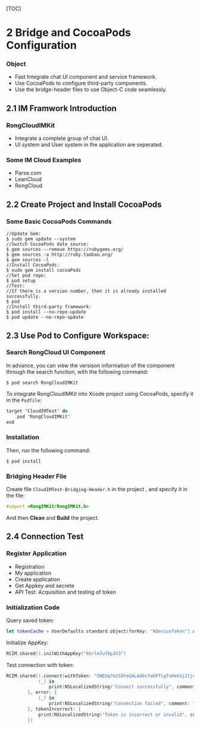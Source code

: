[TOC]

# 2 Bridge and CocoaPods Configuration

### Object

* Fast Integrate chat UI component and service framework.
* Use CocoaPods to configure third-party components.
* Use the bridge-header files to use Object-C code seamlessly.

## 2.1 IM Framwork Introduction

### RongCloudIMKit

* Integrate a complete group of chat UI.
* UI system and User system in the application are seperated.

### Some IM Cloud Examples

* Parse.com
* LeanCloud
* RongCloud

## 2.2 Create Project and Install CocoaPods

### Some Basic CocoaPods Commands

```shell
//Update Gem:
$ sudo gem update --system
//Switch CocoaPods date source:
$ gem sources --remove https://rubygems.org/
$ gem sources -a http://ruby.taobao.org/
$ gem sources -l
//Install CocoaPods:
$ sudo gem install cocoaPods
//Set pod repo:
$ pod setup
//Test:
//If there is a version number, then it is already installed successfully.
$ pod
//Install third-party framework:
$ pod install --no-repo-update
$ pod update --no-repo-update
```

## 2.3 Use Pod to Configure Workspace:

### Search RongCloud UI Component

In advance, you can view the versison information of the component through the search function, with the following command:

```shell
$ pod search RongCloudIMKit
```

To integrate RongCloudIMKit into Xcode project using CocoaPods, specify it in the `Podfile`:

```swift
target 'CloudIMTest' do
	pod 'RongCloudIMKit'
end
```

### Installation

Then, run the following command:

```shell
$ pod install
```

### Bridging Header File

Create file `CloudIMTest-Bridging-Header.h` in the project , and specify it in the file:

```objective-c
#import <RongIMKit/RongIMKit.h>
```

And then **Clean** and **Build** the project.

## 2.4 Connection Test

### Register Application

* Registration
* My application
* Create application
* Get Appkey and secrete
* API Test: Acquisition and testing of token

### Initialization Code

Query saved token:

```Swift
let tokenCache = UserDefaults.standard.object(forKey: "kDeviceToken") as? String
```

Initialize AppKey:

```Swift
RCIM.shared().initWithAppKey("8brlm7uf8p1h3")
```

Test connection with token:

```Swift
RCIM.shared().connect(withToken: "GWEUq7mJS8YeGALAd6cYa6PTsgTvHokSj1tjqTLHhWKR8R0k4ma8wNMFlFVjNU0ziNHmbRxOyqwr3AtoeblvsmQnIdGdPBcA", success: {
            (_) in
                print(NSLocalizedString("Connect successfully", comment: "successfull connection notice"))
        }, error: {
            (_) in
                print(NSLocalizedString("Connection failed", comment: "unsuccessful connection warning"))
        }, tokenIncorrect: {
            print(NSLocalizedString("Token is incorrect or invalid", comment: "Incorrect token notice"))
        })
```

